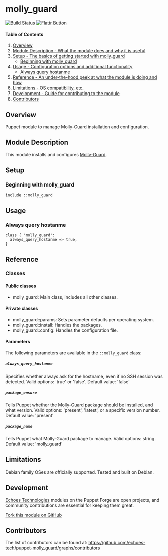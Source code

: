# molly_guard

[![Build Status](https://travis-ci.org/echoes-tech/puppet-molly_guard.svg?branch=master)](https://travis-ci.org/echoes-tech/puppet-molly_guard)
[![Flattr Button](https://api.flattr.com/button/flattr-badge-large.png "Flattr This!")](https://flattr.com/submit/auto?user_id=echoes&url=https://forge.puppetlabs.com/echoes/molly_guard&title=Puppet%20module%20to%20manage%20Molly-Guard&description=This%20module%20installs%20and%20configures%20Molly-Guard.&lang=en_GB&category=software "Puppet module to manage Molly-Guard installation and configuration")

#### Table of Contents

1. [Overview](#overview)
2. [Module Description - What the module does and why it is useful](#module-description)
3. [Setup - The basics of getting started with molly_guard](#setup)
    * [Beginning with molly_guard](#beginning-with-molly_guard)
4. [Usage - Configuration options and additional functionality](#usage)
    * [Always query hostanme](#always-query-hostanme)
5. [Reference - An under-the-hood peek at what the module is doing and how](#reference)
6. [Limitations - OS compatibility, etc.](#limitations)
7. [Development - Guide for contributing to the module](#development)
8. [Contributors](#contributors)

## Overview

Puppet module to manage Molly-Guard installation and configuration.

## Module Description

This module installs and configures [Molly-Guard](http://anonscm.debian.org/cgit/collab-maint/molly-guard.git/).

## Setup

### Beginning with molly_guard

```puppet
include ::molly_guard
```

## Usage

### Always query hostanme

```puppet
class { 'molly_guard':
  always_query_hostanme => true,
}
```

## Reference

### Classes

#### Public classes

* molly_guard: Main class, includes all other classes.

#### Private classes

* molly_guard::params: Sets parameter defaults per operating system.
* molly_guard::install: Handles the packages.
* molly_guard::config: Handles the configuration file.

#### Parameters

The following parameters are available in the `::molly_guard` class:

##### `always_query_hostanme`

Specifies whether  always ask for the hostname, even if no SSH session was detected. Valid options: 'true' or 'false'. Default value: 'false'

##### `package_ensure`

Tells Puppet whether the Molly-Guard package should be installed, and what version. Valid options: 'present', 'latest', or a specific version number. Default value: 'present'

##### `package_name`

Tells Puppet what Molly-Guard package to manage. Valid options: string. Default value: 'molly_guard'

## Limitations

Debian family OSes are officially supported. Tested and built on Debian.

## Development

[Echoes Technologies](https://echoes.fr) modules on the Puppet Forge are open projects, and community contributions are essential for keeping them great.

[Fork this module on GitHub](https://github.com/echoes-tech/puppet-molly_guard/fork)

## Contributors

The list of contributors can be found at: https://github.com/echoes-tech/puppet-molly_guard/graphs/contributors
